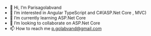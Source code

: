 - 👋 Hi, I’m Parisagolabvand
- 👀 I’m interested in Angular TypeScript and C#(ASP.Net Core , MVC)
- 🌱 I’m currently learning ASP.Net Core
- 💞️ I’m looking to collaborate on ASP.Net Core
- 📫 How to reach me p.golabvand@gmail.com
 

<!---
pgolabvand/pgolabvand is a ✨ special ✨ repository because its `README.md` (this file) appears on your GitHub profile.
You can click the Preview link to take a look at your changes.
--->
